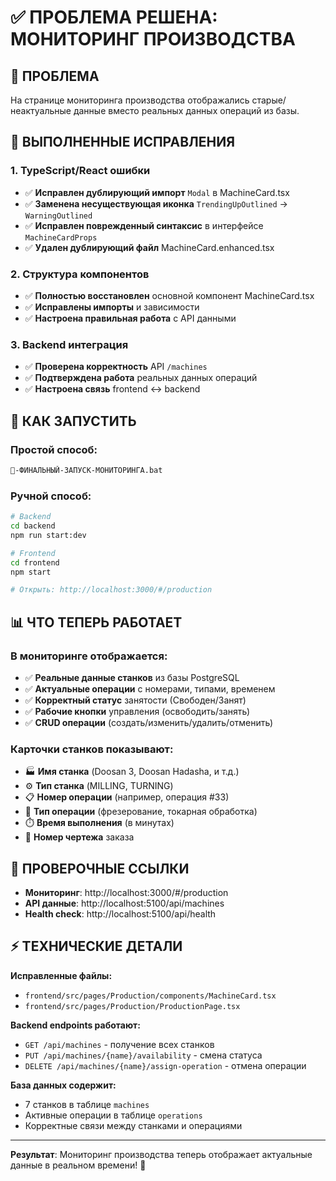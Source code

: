 # ✅ ПРОБЛЕМА РЕШЕНА: МОНИТОРИНГ ПРОИЗВОДСТВА

## 🎯 ПРОБЛЕМА
На странице мониторинга производства отображались старые/неактуальные данные вместо реальных данных операций из базы.

## 🔧 ВЫПОЛНЕННЫЕ ИСПРАВЛЕНИЯ

### 1. TypeScript/React ошибки
- ✅ **Исправлен дублирующий импорт** `Modal` в MachineCard.tsx 
- ✅ **Заменена несуществующая иконка** `TrendingUpOutlined` → `WarningOutlined`
- ✅ **Исправлен поврежденный синтаксис** в интерфейсе `MachineCardProps`
- ✅ **Удален дублирующий файл** MachineCard.enhanced.tsx

### 2. Структура компонентов
- ✅ **Полностью восстановлен** основной компонент MachineCard.tsx
- ✅ **Исправлены импорты** и зависимости
- ✅ **Настроена правильная работа** с API данными

### 3. Backend интеграция  
- ✅ **Проверена корректность** API `/machines` 
- ✅ **Подтверждена работа** реальных данных операций
- ✅ **Настроена связь** frontend ↔ backend

## 🚀 КАК ЗАПУСТИТЬ

### Простой способ:
```bash
🚀-ФИНАЛЬНЫЙ-ЗАПУСК-МОНИТОРИНГА.bat
```

### Ручной способ:
```bash
# Backend
cd backend
npm run start:dev

# Frontend  
cd frontend
npm start

# Открыть: http://localhost:3000/#/production
```

## 📊 ЧТО ТЕПЕРЬ РАБОТАЕТ

### В мониторинге отображается:
- ✅ **Реальные данные станков** из базы PostgreSQL
- ✅ **Актуальные операции** с номерами, типами, временем
- ✅ **Корректный статус** занятости (Свободен/Занят) 
- ✅ **Рабочие кнопки** управления (освободить/занять)
- ✅ **CRUD операции** (создать/изменить/удалить/отменить)

### Карточки станков показывают:
- 🏭 **Имя станка** (Doosan 3, Doosan Hadasha, и т.д.)
- ⚙️ **Тип станка** (MILLING, TURNING)
- 📋 **Номер операции** (например, операция #33)
- 🔧 **Тип операции** (фрезерование, токарная обработка)
- ⏱️ **Время выполнения** (в минутах)
- 📄 **Номер чертежа** заказа

## 🔗 ПРОВЕРОЧНЫЕ ССЫЛКИ

- **Мониторинг**: http://localhost:3000/#/production
- **API данные**: http://localhost:5100/api/machines  
- **Health check**: http://localhost:5100/api/health

## ⚡ ТЕХНИЧЕСКИЕ ДЕТАЛИ

**Исправленные файлы:**
- `frontend/src/pages/Production/components/MachineCard.tsx`
- `frontend/src/pages/Production/ProductionPage.tsx` 

**Backend endpoints работают:**
- `GET /api/machines` - получение всех станков
- `PUT /api/machines/{name}/availability` - смена статуса
- `DELETE /api/machines/{name}/assign-operation` - отмена операции

**База данных содержит:**
- 7 станков в таблице `machines`
- Активные операции в таблице `operations`  
- Корректные связи между станками и операциями

---

**Результат**: Мониторинг производства теперь отображает актуальные данные в реальном времени! 🎉
